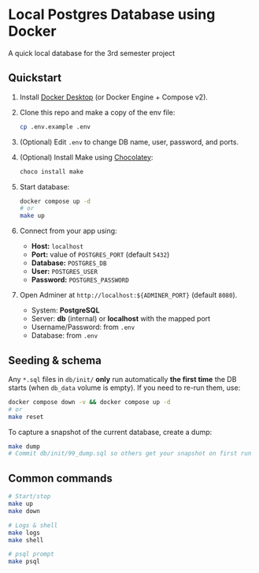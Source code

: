 # Local Postgres Database using Docker
A quick local database for the 3rd semester project
## Quickstart

1. Install [Docker Desktop](https://www.docker.com/products/docker-desktop/) (or Docker Engine + Compose v2).
2. Clone this repo and make a copy of the env file:
   ```bash
   cp .env.example .env
   ```
3. (Optional) Edit `.env` to change DB name, user, password, and ports.
4. (Optional) Install Make using [Chocolatey](https://chocolatey.org/install#install-step2):
   ```bash
   choco install make
   ```
5. Start database:
   ```bash
   docker compose up -d
   # or
   make up
   ```
6. Connect from your app using:
   - **Host:** `localhost`
   - **Port:** value of `POSTGRES_PORT` (default `5432`)
   - **Database:** `POSTGRES_DB`
   - **User:** `POSTGRES_USER`
   - **Password:** `POSTGRES_PASSWORD`

7. Open Adminer at `http://localhost:${ADMINER_PORT}` (default `8080`).
   - System: **PostgreSQL**
   - Server: **db** (internal) or **localhost** with the mapped port
   - Username/Password: from `.env`
   - Database: from `.env`

## Seeding & schema

Any `*.sql` files in `db/init/` **only** run automatically **the first time** the DB starts (when `db_data` volume is empty). If you need to re-run them, use:

```bash
docker compose down -v && docker compose up -d
# or
make reset
```

To capture a snapshot of the current database, create a dump:

```bash
make dump
# Commit db/init/99_dump.sql so others get your snapshot on first run
```

## Common commands

```bash
# Start/stop
make up
make down

# Logs & shell
make logs
make shell

# psql prompt
make psql
```
